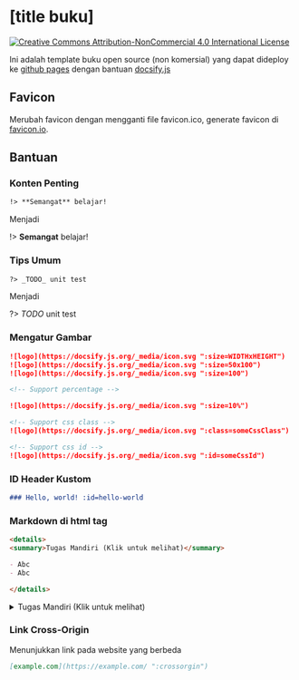 # [title buku]

[![Creative Commons Attribution-NonCommercial 4.0 International License](https://i.creativecommons.org/l/by-nc/4.0/80x15.png)](http://creativecommons.org/licenses/by-nc/4.0/ ":crossorgin")

Ini adalah template buku open source (non komersial) yang dapat dideploy ke [github pages](https://pages.github.com/) dengan bantuan [docsify.js](https://docsify.js.org/)

## Favicon

Merubah favicon dengan mengganti file favicon.ico, generate favicon di [favicon.io](https://favicon.io/ ":crossorgin").

## Bantuan

### Konten Penting

```md
!> **Semangat** belajar!
```

Menjadi

!> **Semangat** belajar!

### Tips Umum

```md
?> _TODO_ unit test
```

Menjadi

?> _TODO_ unit test

### Mengatur Gambar

```md
![logo](https://docsify.js.org/_media/icon.svg ":size=WIDTHxHEIGHT")
![logo](https://docsify.js.org/_media/icon.svg ":size=50x100")
![logo](https://docsify.js.org/_media/icon.svg ":size=100")

<!-- Support percentage -->

![logo](https://docsify.js.org/_media/icon.svg ":size=10%")

<!-- Support css class -->
![logo](https://docsify.js.org/_media/icon.svg ":class=someCssClass")

<!-- Support css id -->
![logo](https://docsify.js.org/_media/icon.svg ":id=someCssId")
```

### ID Header Kustom

```md
### Hello, world! :id=hello-world
```

### Markdown di html tag

```md
<details>
<summary>Tugas Mandiri (Klik untuk melihat)</summary>

- Abc
- Abc

</details>
```

<details>
<summary>Tugas Mandiri (Klik untuk melihat)</summary>

- Abc
- Abc

</details>

### Link Cross-Origin

Menunjukkan link pada website yang berbeda

```md
[example.com](https://example.com/ ":crossorgin")
```
